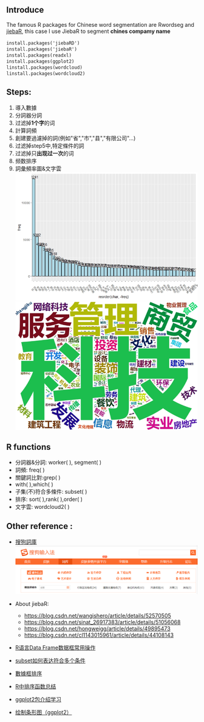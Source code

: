 ## Introduce

The famous R packages for Chinese word segmentation are Rwordseg and [jiebaR](https://github.com/qinwf/jiebaR), this case I use JiebaR to segment **chines compamy name**

```
install.packages('jiebaRD')
install.packages('jiebaR')
install.packages(readxl)
install.packages(ggplot2)
linstall.packages(wordcloud)
linstall.packages(wordcloud2)

```
## Steps:
1. 導入數據
2. 分詞器分詞
3. 过滤掉**1个字**的词
4. 計算詞頻
5. 創建要過濾掉的詞(例如"省","市","县","有限公司"...)
6. 过滤掉step5中,特定條件的詞
7. 过滤掉只**出现过一次**的词
8. 频数排序
9. 詞彙頻率圖&文字雲 ![gemo_bar](https://github.com/erlcssont29i/Chinese-word-segmentation/blob/master/demo_bar_0515.jpeg)
![123](https://github.com/erlcssont29i/Chinese-word-segmentation/blob/master/wordcloud0515.jpeg)

## R functions
- 分詞器&分詞: worker( ),  segment( )
- 詞頻: freq( )
- 關鍵詞比對:grep( )
- with( ),which( )
- 子集(不)符合多條件: subset( )
- 排序: sort( ),rank( ),order( )
- 文字雲: wordcloud2( ) 

## Other reference :
- [搜狗詞庫](https://pinyin.sogou.com/dict/cate/index/167) ![123](https://github.com/erlcssont29i/Chinese-word-segmentation/blob/master/%E6%90%9C%E7%8B%97%E8%A9%9E%E5%BA%AB.png)

- About jiebaR:

    - https://blog.csdn.net/wangishero/article/details/52570505
    - https://blog.csdn.net/sinat_26917383/article/details/51056068
    - https://blog.csdn.net/hongweigg/article/details/49895473
    - https://blog.csdn.net/cl1143015961/article/details/44108143
    

- [R语言Data Frame数据框常用操作](https://www.cnblogs.com/studyzy/p/4316118.html)
- [subset如何表达符合多个条件](https://www.douban.com/group/topic/63379757/)
- [數據框排序](https://www.cnblogs.com/emanlee/p/4255898.html)
- [R中排序函数总结](https://blog.csdn.net/kelanj/article/details/80945540)
- [ggplot2包介绍学习](http://www.cnblogs.com/nxld/p/6059603.html)
- [绘制条形图（ggplot2）](https://blog.csdn.net/qq_42564846/article/details/82786533)

